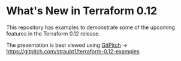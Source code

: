 # What's New in Terraform 0.12

This repository has examples to demonstrate some of the upcoming features in the Terraform 0.12 release.

The presentation is best viewed using [GitPitch](https://gitpitch.com) -> <https://gitpitch.com/straubt1/terraform-0.12-examples> 
